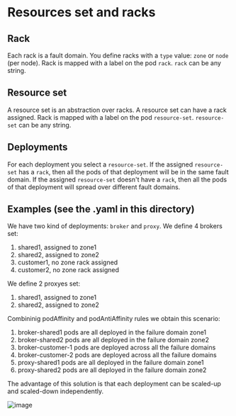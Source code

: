 # Resources set and racks


## Rack
Each rack is a fault domain.
You define racks with a `type` value: `zone` or `node` (per node).
Rack is mapped with a label on the pod `rack`.
`rack` can be any string. 


## Resource set
A resource set is an abstraction over racks. 
A resource set can have a rack assigned.
Rack is mapped with a label on the pod `resource-set`.
`resource-set` can be any string. 


## Deployments
For each deployment you select a `resource-set`.
If the assigned `resource-set` has a `rack`, then all the pods of that deployment will be in the same fault domain.
If the assigned `resource-set` doesn't have a `rack`, then all the pods of that deployment will spread over different fault domains.

## Examples (see the .yaml in this directory)
We have two kind of deployments: `broker` and `proxy`.
We define 4 brokers set:
1. shared1, assigned to zone1
2. shared2, assigned to zone2
3. customer1, no zone rack assigned
4. customer2, no zone rack assigned

We define 2 proxyes set:
1. shared1, assigned to zone1
2. shared2, assigned to zone2


Combininig podAffinity and podAntiAffinity rules we obtain this scenario:
1. broker-shared1 pods are all deployed in the failure domain zone1
2. broker-shared2 pods are all deployed in the failure domain zone2
3. broker-customer-1 pods are deployed across all the failure domains
4. broker-customer-2 pods are deployed across all the failure domains
5. proxy-shared1 pods are all deployed in the failure domain zone1
6. proxy-shared2 pods are all deployed in the failure domain zone2


The advantage of this solution is that each deployment can be scaled-up and scaled-down independently.


![image](https://user-images.githubusercontent.com/23314389/216536936-c4b863c6-6a89-4b50-80ee-0c98e83daae4.png)


